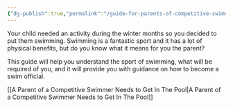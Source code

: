 ```yaml
---
{"dg-publish":true,"permalink":"/guide-for-parents-of-competitive-swimmers/","tags":["gardenEntry"]}
---
```



Your child needed an activity during the winter months so you decided to put them swimming. Swimming is a fantastic sport and it has a lot of physical benefits, but do you know what it means for you the parent?

This guide will help you understand the sport of swimming, what will be required of you, and it will provide you with guidance on how to become a swim official.


[[A Parent of a Competitive Swimmer Needs to Get In The Pool\|A Parent of a Competitive Swimmer Needs to Get In The Pool]]

